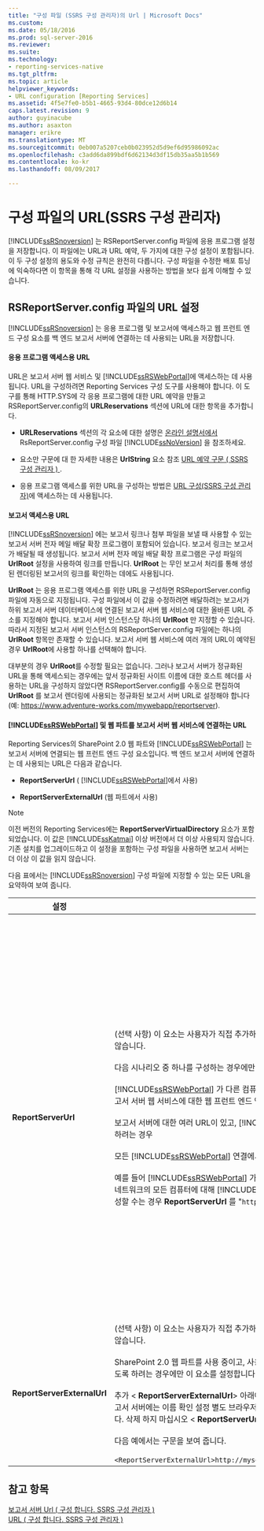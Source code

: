 ```yaml
---
title: "구성 파일 (SSRS 구성 관리자)의 Url | Microsoft Docs"
ms.custom: 
ms.date: 05/18/2016
ms.prod: sql-server-2016
ms.reviewer: 
ms.suite: 
ms.technology:
- reporting-services-native
ms.tgt_pltfrm: 
ms.topic: article
helpviewer_keywords:
- URL configuration [Reporting Services]
ms.assetid: 4f5e7fe0-b5b1-4665-93d4-80dce12d6b14
caps.latest.revision: 9
author: guyinacube
ms.author: asaxton
manager: erikre
ms.translationtype: MT
ms.sourcegitcommit: 0eb007a5207ceb0b023952d5d9ef6d95986092ac
ms.openlocfilehash: c3add6da899bdf6d62134d3df15db35aa5b1b569
ms.contentlocale: ko-kr
ms.lasthandoff: 08/09/2017

---
```

# <a name="urls-in-configuration-files--ssrs-configuration-manager"></a>구성 파일의 URL(SSRS 구성 관리자)
  [!INCLUDE[ssRSnoversion](../../includes/ssrsnoversion-md.md)] 는 RSReportServer.config 파일에 응용 프로그램 설정을 저장합니다. 이 파일에는 URL과 URL 예약, 두 가지에 대한 구성 설정이 포함됩니다. 이 두 구성 설정의 용도와 수정 규칙은 완전히 다릅니다. 구성 파일을 수정한 배포 튜닝에 익숙하다면 이 항목을 통해 각 URL 설정을 사용하는 방법을 보다 쉽게 이해할 수 있습니다.  
  
## <a name="url-settings-in-rsreportserverconfig-file"></a>RSReportServer.config 파일의 URL 설정  
 [!INCLUDE[ssRSnoversion](../../includes/ssrsnoversion-md.md)] 는 응용 프로그램 및 보고서에 액세스하고 웹 프런트 엔드 구성 요소를 백 엔드 보고서 서버에 연결하는 데 사용되는 URL을 저장합니다.  
  
#### <a name="urls-for-application-access"></a>응용 프로그램 액세스용 URL  
 URL은 보고서 서버 웹 서비스 및 [!INCLUDE[ssRSWebPortal](../../includes/ssrswebportal.md)]에 액세스하는 데 사용됩니다. URL을 구성하려면 Reporting Services 구성 도구를 사용해야 합니다. 이 도구를 통해 HTTP.SYS에 각 응용 프로그램에 대한 URL 예약을 만들고 RSReportServer.config의 **URLReservations** 섹션에 URL에 대한 항목을 추가합니다.  
  
-   **URLReservations** 섹션의 각 요소에 대한 설명은 [온라인 설명서에서](../../reporting-services/report-server/rsreportserver-config-configuration-file.md) RsReportServer.config 구성 파일 [!INCLUDE[ssNoVersion](../../includes/ssnoversion-md.md)] 을 참조하세요.  
  
-   요소만 구문에 대 한 자세한 내용은 **UrlString** 요소 참조 [URL 예약 구문 &#40; SSRS 구성 관리자 &#41; ](../../reporting-services/install-windows/url-reservation-syntax-ssrs-configuration-manager.md).  
  
-   응용 프로그램 액세스를 위한 URL을 구성하는 방법은 [URL 구성&#40;SSRS 구성 관리자&#41;](../../reporting-services/install-windows/configure-a-url-ssrs-configuration-manager.md)에 액세스하는 데 사용됩니다.  
  
#### <a name="urls-for-report-access"></a>보고서 액세스용 URL  
 [!INCLUDE[ssRSnoversion](../../includes/ssrsnoversion-md.md)] 에는 보고서 링크나 첨부 파일을 보낼 때 사용할 수 있는 보고서 서버 전자 메일 배달 확장 프로그램이 포함되어 있습니다. 보고서 링크는 보고서가 배달될 때 생성됩니다. 보고서 서버 전자 메일 배달 확장 프로그램은 구성 파일의 **UrlRoot** 설정을 사용하여 링크를 만듭니다. **UrlRoot** 는 무인 보고서 처리를 통해 생성된 렌더링된 보고서의 링크를 확인하는 데에도 사용됩니다.  
  
 **UrlRoot** 는 응용 프로그램 액세스를 위한 URL을 구성하면 RSReportServer.config 파일에 자동으로 지정됩니다. 구성 파일에서 이 값을 수정하려면 배달하려는 보고서가 하위 보고서 서버 데이터베이스에 연결된 보고서 서버 웹 서비스에 대한 올바른 URL 주소를 지정해야 합니다. 보고서 서버 인스턴스당 하나의 **UrlRoot** 만 지정할 수 있습니다. 따라서 지정된 보고서 서버 인스턴스의 RSReportServer.config 파일에는 하나의 **UrlRoot** 항목만 존재할 수 있습니다. 보고서 서버 웹 서비스에 여러 개의 URL이 예약된 경우 **UrlRoot**에 사용할 하나를 선택해야 합니다.  
  
 대부분의 경우 **UrlRoot**를 수정할 필요는 없습니다. 그러나 보고서 서버가 정규화된 URL을 통해 액세스되는 경우에는 앞서 정규화된 사이트 이름에 대한 호스트 헤더를 사용하는 URL을 구성하지 않았다면 RSReportServer.config를 수동으로 편집하여 **UrlRoot** 를 보고서 렌더링에 사용되는 정규화된 보고서 서버 URL로 설정해야 합니다(예: https://www.adventure-works.com/mywebapp/reportserver).  
  
#### <a name="urls-connecting-the-includessrswebportalincludesssrswebportalmd-and-web-parts-to-the-report-server-web-service"></a>[!INCLUDE[ssRSWebPortal](../../includes/ssrswebportal.md)] 및 웹 파트를 보고서 서버 웹 서비스에 연결하는 URL  
 Reporting Services의 SharePoint 2.0 웹 파트와 [!INCLUDE[ssRSWebPortal](../../includes/ssrswebportal.md)] 는 보고서 서버에 연결되는 웹 프런트 엔드 구성 요소입니다. 백 엔드 보고서 서버에 연결하는 데 사용되는 URL은 다음과 같습니다.  
  
-   **ReportServerUrl** ( [!INCLUDE[ssRSWebPortal](../../includes/ssrswebportal.md)]에서 사용)  
  
-   **ReportServerExternalUrl** (웹 파트에서 사용)  
  
> [!NOTE]  
>  이전 버전의 Reporting Services에는 **ReportServerVirtualDirectory** 요소가 포함되었습니다. 이 값은 [!INCLUDE[ssKatmai](../../includes/sskatmai-md.md)] 이상 버전에서 더 이상 사용되지 않습니다. 기존 설치를 업그레이드하고 이 설정을 포함하는 구성 파일을 사용하면 보고서 서버는 더 이상 이 값을 읽지 않습니다.  
  
 다음 표에서는 [!INCLUDE[ssRSnoversion](../../includes/ssrsnoversion-md.md)] 구성 파일에 지정할 수 있는 모든 URL을 요약하여 보여 줍니다.  
  
|설정|사용법|설명|  
|-------------|-----------|-----------------|  
|**ReportServerUrl**|(선택 사항) 이 요소는 사용자가 직접 추가하지 않는 한 RSReportServer.config 파일에 포함되지 않습니다.<br /><br /> 다음 시나리오 중 하나를 구성하는 경우에만 이 요소를 설정합니다.<br /><br /> [!INCLUDE[ssRSWebPortal](../../includes/ssrswebportal.md)] 가 다른 컴퓨터 또는 같은 컴퓨터의 다른 인스턴스에서 실행되는 보고서 서버 웹 서비스에 대한 웹 프런트 엔드 액세스를 제공하는 경우<br /><br /> 보고서 서버에 대한 여러 URL이 있고, [!INCLUDE[ssRSWebPortal](../../includes/ssrswebportal.md)] 가 특정 URL을 사용하도록 하려는 경우<br /><br /> 모든 [!INCLUDE[ssRSWebPortal](../../includes/ssrswebportal.md)] 연결에서 사용하도록 할 특정 보고서 서버 URL이 있는 경우<br /><br /> 예를 들어 [!INCLUDE[ssRSWebPortal](../../includes/ssrswebportal.md)] 가 로컬 연결을 통해 보고서 서버에 연결하도록 하면서 네트워크의 모든 컴퓨터에 대해 [!INCLUDE[ssRSWebPortal](../../includes/ssrswebportal.md)] 액세스를 활성화할 수 있습니다. 구성할 수는 경우 **ReportServerUrl** 를 "`http://localhost/reportserver`"입니다.|이 값은 보고서 서버 웹 서비스에 대한 URL을 지정합니다. [!INCLUDE[ssRSWebPortal](../../includes/ssrswebportal.md)] 응용 프로그램은 시작할 때 이 값을 읽습니다. 이 값을 설정하면 [!INCLUDE[ssRSWebPortal](../../includes/ssrswebportal.md)] 는 URL에 지정된 보고서 서버에 연결됩니다.<br /><br /> 기본적으로 [!INCLUDE[ssRSWebPortal](../../includes/ssrswebportal.md)] 는 [!INCLUDE[ssRSWebPortal](../../includes/ssrswebportal.md)]와 동일한 보고서 서버 인스턴스 내에서 실행되는 보고서 서버 웹 서비스에 대한 웹 프런트 엔드 액세스를 제공합니다. 다른 인스턴스에 속하거나 다른 컴퓨터의 인스턴스에서 실행되는 보고서 서버 웹 서비스에서 [!INCLUDE[ssRSWebPortal](../../includes/ssrswebportal.md)] 를 사용하려면 이 URL을 설정하여 외부 보고서 서버 웹 서비스에 연결하도록 [!INCLUDE[ssRSWebPortal](../../includes/ssrswebportal.md)] 에 지시하면 됩니다.<br /><br /> 연결하려는 보고서 서버에 SSL(Secure Sockets Layer) 인증서가 설치된 경우 **ReportServerUrl** 값은 해당 인증서에 등록된 서버의 이름이어야 합니다. "기본 연결이 닫혔습니다. SSL/TLS 보안 채널에 대한 트러스트 관계를 설정할 수 없습니다." 오류가 발생하면 **ReportServerUrl** 을 SSL 인증서가 발급된 서버의 정규화된 도메인 이름으로 설정합니다. 예를 들어 인증서가 **https://adventure-works.com.onlinesales**에 등록된 경우 보고서 서버 URL은 **https://adventure-works.com.onlinesales/reportserver**가 됩니다.|  
|**ReportServerExternalUrl**|(선택 사항) 이 요소는 사용자가 직접 추가하지 않는 한 RSReportServer.config 파일에 포함되지 않습니다.<br /><br /> SharePoint 2.0 웹 파트를 사용 중이고, 사용자가 보고서를 검색하여 새 브라우저 창에서 열 수 있도록 하려는 경우에만 이 요소를 설정합니다.<br /><br /> 추가 \< **ReportServerExternalUrl**> 아래에서 \< **ReportServerUrl**> 요소를 다음 정규화 된 보고서 서버에는 이름 확인 설정 별도 브라우저 창에서 액세스할 때 보고서 서버 인스턴스에 있습니다. 삭제 하지 마십시오 \< **ReportServerUrl**> 합니다.<br /><br /> 다음 예에서는 구문을 보여 줍니다.<br /><br /> `<ReportServerExternalUrl>http://myserver/reportserver</ReportServerExternalUrl>`|이 값은 SharePoint 2.0 웹 파트에서 사용됩니다.<br /><br /> 이전 릴리스에서는 인터넷 연결 보고서 서버에 보고서 작성기를 배포하기 위해 이 값을 설정하는 것이 권장되었습니다. 이는 테스트되지 않은 배포 시나리오입니다. 보고서 작성기에 대한 인터넷 액세스를 지원하기 위해 과거에 이 설정을 사용했다면 대체 전략을 고려해야 합니다.|  
  
## <a name="see-also"></a>참고 항목  
 [보고서 서버 Url &#40; 구성 합니다. SSRS 구성 관리자 &#41;](../../reporting-services/install-windows/configure-report-server-urls-ssrs-configuration-manager.md)   
 [URL &#40; 구성 합니다. SSRS 구성 관리자 &#41;](../../reporting-services/install-windows/configure-a-url-ssrs-configuration-manager.md)


